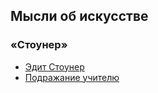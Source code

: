 ## Мысли об искусстве

### &laquo;Стоунер&raquo;

- [Эдит Стоунер](https://github.com/finelit/blog/blob/master/arts/edith_stoner.md)
- [Подражание учителю](https://github.com/finelit/blog/blob/master/arts/imitating.md)
